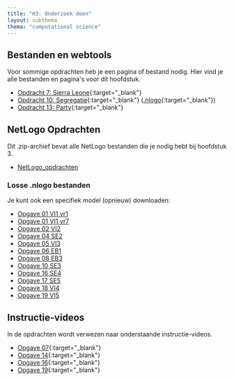 ```yaml
---
title: "H3: Onderzoek doen"
layout: subthema
thema: "computational science"
---
```


## Bestanden en webtools

Voor sommige opdrachten heb je een pagina of bestand nodig.
Hier vind je alle bestanden en pagina's voor dit hoofdstuk.

* <i class="fas fa-table"></i> [Opdracht 7: Sierra Leone](leerlingen/h3/Opdracht_7_Sierra_Leone.xlsx){:target="_blank"}
* <i class="fa fa-link"></i> [Opdracht 10: Segregatie](site/H3O10_Segregatie/){:target="_blank"} ([.nlogo](site/H3O10_Segregatie/files/Segregatie.nlogo){:target="_blank"})
* <i class="fas fa-table"></i> [Opdracht 13: Party](leerlingen/h3/Opdracht_13_Party.xlsx){:target="_blank"}

## NetLogo Opdrachten

Dit .zip-archief bevat alle NetLogo bestanden die je nodig hebt bij hoofdstuk 3.

* <i class="fa fa-file-archive" aria-hidden="true"></i> [NetLogo_opdrachten](leerlingen/h3/NetLogo_opdrachten_h3.zip)

### Losse .nlogo bestanden

Je kunt ook een specifiek model (opnieuw) downloaden:

* <i class="fa fa-file" aria-hidden="true"></i> [Opgave 01 VI1 vr1](leerlingen/h3/NetLogo_opdrachten/H3opg1_VI1_vr1.nlogo)
* <i class="fa fa-file" aria-hidden="true"></i> [Opgave 01 VI1 vr7](leerlingen/h3/NetLogo_opdrachten/H3opg1_VI1_vr7.nlogo)
* <i class="fa fa-file" aria-hidden="true"></i> [Opgave 02 VI2](leerlingen/h3/NetLogo_opdrachten/H3opg2_VI2.nlogo)
* <i class="fa fa-file" aria-hidden="true"></i> [Opgave 04 SE2](leerlingen/h3/NetLogo_opdrachten/H3opg4_SE2.nlogo)
* <i class="fa fa-file" aria-hidden="true"></i> [Opgave 05 VI3](leerlingen/h3/NetLogo_opdrachten/H3opg5_VI3.nlogo)
* <i class="fa fa-file" aria-hidden="true"></i> [Opgave 06 EB1](leerlingen/h3/NetLogo_opdrachten/H3opg6_EB1.nlogo)
* <i class="fa fa-file" aria-hidden="true"></i> [Opgave 08 EB3](leerlingen/h3/NetLogo_opdrachten/H3opg8_EB3.nlogo)
* <i class="fa fa-file" aria-hidden="true"></i> [Opgave 10 SE3](leerlingen/h3/NetLogo_opdrachten/H3opg10_SE3.nlogo)
* <i class="fa fa-file" aria-hidden="true"></i> [Opgave 16 SE4](leerlingen/h3/NetLogo_opdrachten/H3opg16_SE4.nlogo)
* <i class="fa fa-file" aria-hidden="true"></i> [Opgave 17 SE5](leerlingen/h3/NetLogo_opdrachten/H3opg17_SE5.nlogo)
* <i class="fa fa-file" aria-hidden="true"></i> [Opgave 18 VI4](leerlingen/h3/NetLogo_opdrachten/H3opg18_VI4.nlogo)
* <i class="fa fa-file" aria-hidden="true"></i> [Opgave 19 VI5](leerlingen/h3/NetLogo_opdrachten/H3opg19_VI5.nlogo)

## Instructie-videos

In de opdrachten wordt verwezen naar onderstaande instructie-videos.

* <i class="fas fa-video"></i> [Opgave 07](leerlingen/h3/video/H3opg7.mp4){:target="_blank"}
* <i class="fas fa-video"></i> [Opgave 14](leerlingen/h3/video/H3opg14.mp4){:target="_blank"}
* <i class="fas fa-video"></i> [Opgave 16](leerlingen/h3/video/H3opg16.mp4){:target="_blank"}
* <i class="fas fa-video"></i> [Opgave 19](leerlingen/h3/video/H3opg19.mp4){:target="_blank"}
